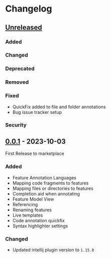 # Changelog

## [Unreleased]

### Added

### Changed

### Deprecated

### Removed

### Fixed
- QuickFix added to file and folder annotations
- Bug issue tracker setup

### Security

## [0.0.1] - 2023-10-03

First Release to marketplace

### Added

- Feature Annotation Languages
- Mapping code fragments to features
- Mapping files or directories to features
- Completion aid when annotating
- Feature Model View
- Referencing
- Renaming features
- Live templates
- Code annotation quickfix
- Syntax highlighter settings

### Changed

- Updated intellij plugin version to ```1.15.0```

[Unreleased]: https://github.com/isselab/HAnS/compare/v0.0.1...HEAD
[0.0.1]: https://github.com/isselab/HAnS/commits/v0.0.1

